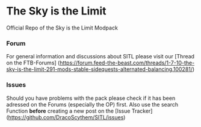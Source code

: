 # The Sky is the Limit
Official Repo of the Sky is the Limit Modpack

### Forum
For general information and discussions about SITL please visit our [Thread on the FTB-Forums] (https://forum.feed-the-beast.com/threads/1-7-10-the-sky-is-the-limit-291-mods-stable-sidequests-alternated-balancing.100281/)

### Issues
Should you have problems with the pack please check if it has been adressed on the Forums (especially the OP) first.
Also use the search Function **before** creating a new post on the [Issue Tracker] (https://github.com/DracoScythem/SITL/issues)
